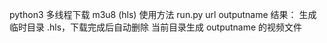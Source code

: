 python3 多线程下载 m3u8 (hls)
使用方法 run.py url outputname
结果：
	生成临时目录 .hls，下载完成后自动删除
	当前目录生成 outputname 的视频文件
